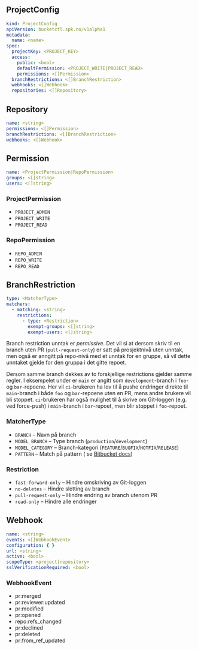 ## ProjectConfig

```yaml
kind: ProjectConfig
apiVersion: bucketctl.spk.no/v1alpha1
metadata:
  name: <name>
spec:
  projectKey: <PROJECT_KEY>
  access:
    public: <bool>
    defaultPermission: <PROJECT_WRITE|PROJECT_READ>
    permissions: <[]Permission>
  branchRestrictions: <[]BranchRestriction>
  webhooks: <[]Webhook>
  repositories: <[]Repository>
```

## Repository

```yaml
name: <string>
permissions: <[]Permission>
branchRestrictions: <[]BranchRestriction>
webhooks: <[]Webhook>
```

## Permission

```yaml
name: <ProjectPermission|RepoPermission>
groups: <[]string>
users: <[]string>
```

### ProjectPermission

* `PROJECT_ADMIN`
* `PROJECT_WRITE`
* `PROJECT_READ`

### RepoPermission

* `REPO_ADMIN`
* `REPO_WRITE`
* `REPO_READ`

## BranchRestriction

```yaml
type: <MatcherType>
matchers:
  - matching: <string>
    restrictions:
      - type: <Restriction>
        exempt-groups: <[]string>
        exempt-users: <[]string>
```

Branch restriction unntak er _permissive_.
Det vil si at dersom skriv til en branch uten PR (`pull-request-only`) er satt på prosjektnivå uten unntak,
men også er anngitt på repo-nivå med et unntak for en gruppe, så vil dette unntaket gjelde for den gruppa i det gitte
repoet.

Dersom samme branch dekkes av to forskjellige restrictions gjelder samme regler.
I eksempelet under er `main` er angitt som `development`-branch i `foo`- og `bar`-repoene.
Her vil `ci`-brukeren ha lov til å pushe endringer direkte til `main`-branch i både `foo` og `bar`-repoene uten en PR,
mens andre brukere vil bli stoppet. `ci`-brukeren har også mulighet til å skrive om Git-loggen (e.g. ved force-push)
i `main`-branch i `bar`-repoet, men blir stoppet i `foo`-repoet.

### MatcherType

* `BRANCH` – Navn på branch
* `MODEL_BRANCH` – Type branch (`production`/`development`)
* `MODEL_CATEGORY` – Branch-kategori (`FEATURE`/`BUGFIX`/`HOTFIX`/`RELEASE`)
* `PATTERN` – Match på pattern (
  se [Bitbucket docs](https://confluence.atlassian.com/bitbucketserver/branch-permission-patterns-776639814.html))

### Restriction

* `fast-forward-only` – Hindre omskriving av Git-loggen
* `no-deletes` – Hindre sletting av branch
* `pull-request-only` – Hindre endring av branch utenom PR
* `read-only` – Hindre alle endringer

## Webhook

```yaml
name: <string>
events: <[]WebhookEvent>
configuration: { }
url: <string>
active: <bool>
scopeType: <project|repository>
sslVerificationRequired: <bool>
```

### WebhookEvent

* pr:merged
* pr:reviewer:updated
* pr:modified
* pr:opened
* repo:refs_changed
* pr:declined
* pr:deleted
* pr:from_ref_updated

